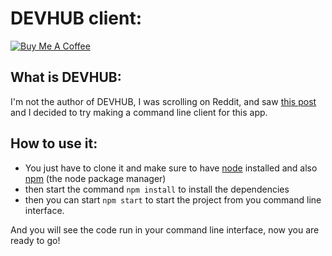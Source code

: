 # DEVHUB client:

[![Buy Me A Coffee](https://www.buymeacoffee.com/assets/img/custom_images/orange_img.png)](https://www.buymeacoffee.com/saravenpi)

## What is DEVHUB:

I'm not the author of DEVHUB, I was scrolling on Reddit, and saw [this post](https://www.reddit.com/r/ProgrammerHumor/comments/lxtine/devhub_the_backend_only_social_media/) and I decided to try making a command line client for this app.

## How to use it:

- You just have to clone it and make sure to have [node](https://nodejs.org) installed and also [npm](https://docs.npmjs.com/downloading-and-installing-node-js-and-npm) (the node package manager)
- then start the command `npm install` to install the dependencies
- then you can start `npm start` to start the project from you command line interface.

And you will see the code run in your command line interface, now you are ready to go!
